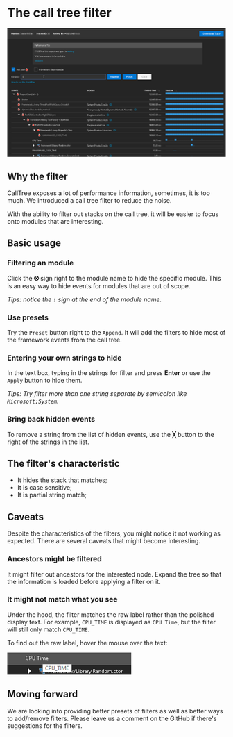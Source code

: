 # The call tree filter

![Introduction](./media/intro.gif)

## Why the filter

CallTree exposes a lot of performance information, sometimes, it is too much. We introduced a call tree filter to reduce the noise.

With the ability to filter out stacks on the call tree, it will be easier to focus onto modules that are interesting.

## Basic usage

### Filtering an module

Click the **&#x2B59;** sign right to the module name to hide the specific module. This is an easy way to hide events for modules that are out of scope.

_Tips: notice the `!` sign at the end of the module name._

### Use presets

Try the `Preset` button right to the `Append`. It will add the filters to hide most of the framework events from the call tree.

### Entering your own strings to hide

In the text box, typing in the strings for filter and press **Enter** or use the `Apply` button to hide them.

_Tips: Try filter more than one string separate by semicolon like `Microsoft;System`._

### Bring back hidden events

To remove a string from the list of hidden events, use the **&#x2573;** button to the right of the strings in the list.

## The filter's characteristic

* It hides the stack that matches;
* It is case sensitive;
* It is partial string match;

## Caveats

Despite the characteristics of the filters, you might notice it not working as expected. There are several caveats that might become interesting.

### Ancestors might be filtered

It might filter out ancestors for the interested node. Expand the tree so that the information is loaded before applying a filter on it.

### It might not match what you see

Under the hood, the filter matches the raw label rather than the polished display text. For example, `CPU_TIME` is displayed as `CPU Time`, but the filter will still only match `CPU_TIME`.

To find out the raw label, hover the mouse over the text:

![Tooltip showing raw text](./media/tooltips.png)

## Moving forward

We are looking into providing better presets of filters as well as better ways to add/remove filters. Please leave us a comment on the GitHub if there's suggestions for the filters.
